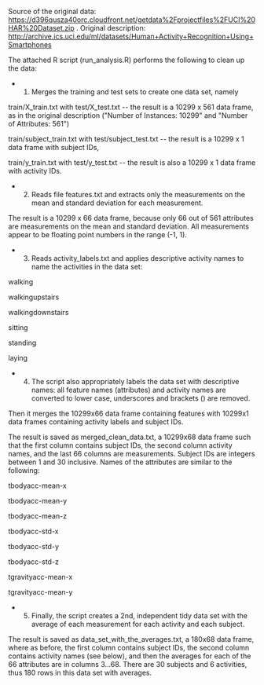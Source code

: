 Source of the original data:
  https://d396qusza40orc.cloudfront.net/getdata%2Fprojectfiles%2FUCI%20HAR%20Dataset.zip .
Original description:
  http://archive.ics.uci.edu/ml/datasets/Human+Activity+Recognition+Using+Smartphones

The attached R script (run_analysis.R) performs the following to clean up the data:

* 1. Merges the training and test sets to create one data set, namely

train/X_train.txt with test/X_test.txt -- the result is a 10299 x 561 data frame,
as in the original description ("Number of Instances: 10299" and "Number of Attributes: 561")

train/subject_train.txt with test/subject_test.txt -- the result is a 10299 x 1 data frame with subject IDs,

train/y_train.txt with test/y_test.txt -- the result is also a 10299 x 1 data frame with activity IDs.

* 2.  Reads file features.txt and extracts only the measurements on the mean and standard deviation
for each measurement.

The result is a 10299 x 66 data frame, because only 66 out of 561 attributes are
measurements on the mean and standard deviation.
All measurements appear to be floating point numbers in the range (-1, 1).

* 3. Reads activity_labels.txt and applies descriptive activity names to name the activities in the data set:

walking

walkingupstairs

walkingdownstairs

sitting

standing

laying

* 4. The script also appropriately labels the data set with descriptive names:
all feature names (attributes) and activity names are converted to lower case,
underscores and brackets () are removed.

Then it merges the 10299x66 data frame containing features with
10299x1 data frames containing activity labels and subject IDs.

The result is saved as merged_clean_data.txt, a 10299x68 data frame
such that the first column contains subject IDs,
the second column activity names,
and the last 66 columns are measurements.
Subject IDs are integers between 1 and 30 inclusive.
Names of the attributes are similar to the following:

tbodyacc-mean-x 

tbodyacc-mean-y 

tbodyacc-mean-z 

tbodyacc-std-x 

tbodyacc-std-y 

tbodyacc-std-z 

tgravityacc-mean-x 

tgravityacc-mean-y

* 5. Finally, the script creates a 2nd, independent tidy data set with the average
of each measurement for each activity and each subject.

The result is saved as data_set_with_the_averages.txt, a 180x68 data frame, where as before,
the first column contains subject IDs, the second column contains activity names (see below),
and then the averages for each of the 66 attributes are in columns 3...68.
There are 30 subjects and 6 activities, thus 180 rows in this data set with averages.
